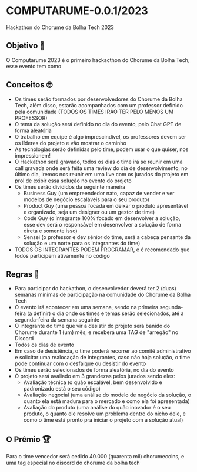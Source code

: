 # COMPUTARUME-0.0.1/2023
Hackathon do Chorume da Bolha Tech 2023

## Objetivo 🚀
O Computarume 2023 é o primeiro hackacthon do Chorume da Bolha Tech, esse evento tem como 

## Conceitos 🤓
* Os times serão formados por desenvolvedores do Chorume da Bolha Tech, além disso, estarão acompanhados com um professor definido pela comunidade (TODOS OS TIMES IRÃO TER PELO MENOS UM PROFESSOR)
* O tema da solução será definido no dia do evento, pelo Chat GPT de forma aleatória
* O trabalho em equipe é algo imprescindível, os professores devem ser os líderes do projeto e vão mostrar o caminho
* As tecnologias serão definidas pelo time, podem usar o que quiser, nos impressionem!
* O Hackathon será gravado, todos os dias o time irá se reunir em uma call gravada onde será feita uma review do dia de desenvolvimento, no último dia, iremos nos reunir em uma live com os jurados do projeto em prol de exibir essa solução no evento do projeto
* Os times serão divididos da seguinte maneira
  * Business Guy (um empreendedor nato, capaz de vender e ver modelos de negócio escaláveis para o seu produto)
  * Product Guy (uma pessoa focada em deixar o produto apresentável e organizado, seja um designer ou um gestor de time)
  * Code Guy (o integrante 100% focado em desenvolver a solução, esse dev será o responsável em desenvolver a solução de forma direta e somente isso)
  * Sensei (o professor e dev sênior do time, será a cabeça pensante da solução e um norte para os integrantes do time)
* TODOS OS INTEGRANTES PODEM PROGRAMAR, e é recomendado que todos participem ativamente no código

## Regras 📝
* Para participar do hackathon, o desenvolvedor deverá ter 2 (duas) semanas mínimas de participação na comunidade do Chorume da Bolha Tech
* O evento irá acontecer em uma semana, sendo na primeira segunda-feira (a definir) o dia onde os times e temas serão selecionados, até a segunda-feira da semana seguinte
* O integrante do time que vir a desistir do projeto será banido do Chorume durante 1 (um) mês, e receberá uma TAG de "arregão" no Discord
* Todos os dias de evento 
* Em caso de desistência, o time poderá recorrer ao comitê administrativo e solicitar uma realocação de integrantes, caso não haja solução, o time pode continuar com o desfalque ou desistir do evento
* Os times serão selecionados de forma aleatória, no dia do evento
* O projeto será avaliado em 3 grandezas pelos jurados sendo eles:
  * Avaliação técnica (o quão escalável, bem desenvolvido e padronizado está o seu código)
  * Avaliação negocial (uma análise do modelo de negócio da solução, o quanto ela está madura para o mercado e como ela foi apresentada)
  * Avaliação do produto (uma análise do quão inovador é o seu produto, o quanto ele resolve um problema dentro do nicho dele, e como o time está pronto pra iniciar o projeto com a solução atual)

## O Prêmio 🏆
Para o time vencedor será cedido 40.000 (quarenta mil) chorumecoins, e uma tag especial no discord do chorume da bolha tech
